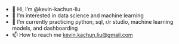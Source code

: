 - 👋 Hi, I’m @kevin-kachun-liu
- 👀 I’m interested in data science and machine learning
- 🌱 I’m currently practicing python, sql, r/r studio, machine learning models, and dashboarding
- 📫 How to reach me kevin.kachun.liu@gmail.com

<!---
kevin-kachun-liu/kevin-kachun-liu is a ✨ special ✨ repository because its `README.md` (this file) appears on your GitHub profile.
You can click the Preview link to take a look at your changes.
--->
